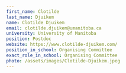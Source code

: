 ```yaml
---
first_name: Clotilde
last_name: Djuikem
name: Clotilde Djuikem
email: clotilde.djuikem@umanitoba.ca
university: University of Manitoba
position: Postdoc
website: https://www.clotilde-djuikem.com/
position_in_school: Organising Committee
exact_role_in_school: Organising Committee
photo: /assets/images/Clotilde-Djuikem.jpeg
---
```



